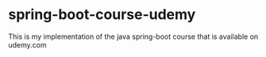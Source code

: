 # spring-boot-course-udemy
This is my implementation of the java spring-boot course that is available on udemy.com
